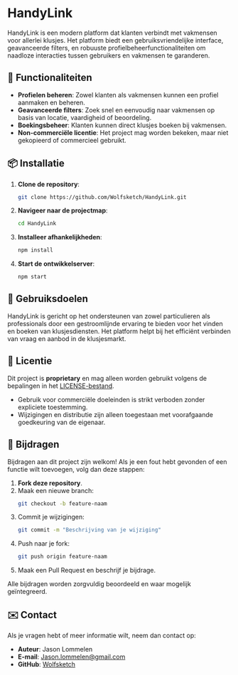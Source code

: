 
# HandyLink

HandyLink is een modern platform dat klanten verbindt met vakmensen voor allerlei klusjes. Het platform biedt een gebruiksvriendelijke interface, geavanceerde filters, en robuuste profielbeheerfunctionaliteiten om naadloze interacties tussen gebruikers en vakmensen te garanderen.

## 🚀 Functionaliteiten

- **Profielen beheren**: Zowel klanten als vakmensen kunnen een profiel aanmaken en beheren.
- **Geavanceerde filters**: Zoek snel en eenvoudig naar vakmensen op basis van locatie, vaardigheid of beoordeling.
- **Boekingsbeheer**: Klanten kunnen direct klusjes boeken bij vakmensen.
- **Non-commerciële licentie**: Het project mag worden bekeken, maar niet gekopieerd of commercieel gebruikt.

## 📦 Installatie

1. **Clone de repository**:
   ```bash
   git clone https://github.com/Wolfsketch/HandyLink.git
   ```
2. **Navigeer naar de projectmap**:
   ```bash
   cd HandyLink
   ```
3. **Installeer afhankelijkheden**:
   ```bash
   npm install
   ```
4. **Start de ontwikkelserver**:
   ```bash
   npm start
   ```

## 🌟 Gebruiksdoelen

HandyLink is gericht op het ondersteunen van zowel particulieren als professionals door een gestroomlijnde ervaring te bieden voor het vinden en boeken van klusjesdiensten. Het platform helpt bij het efficiënt verbinden van vraag en aanbod in de klusjesmarkt.

## 📖 Licentie

Dit project is **proprietary** en mag alleen worden gebruikt volgens de bepalingen in het [LICENSE-bestand](LICENSE).  
- Gebruik voor commerciële doeleinden is strikt verboden zonder expliciete toestemming.  
- Wijzigingen en distributie zijn alleen toegestaan met voorafgaande goedkeuring van de eigenaar.

## 🤝 Bijdragen

Bijdragen aan dit project zijn welkom! Als je een fout hebt gevonden of een functie wilt toevoegen, volg dan deze stappen:
1. **Fork deze repository**.
2. Maak een nieuwe branch:
   ```bash
   git checkout -b feature-naam
   ```
3. Commit je wijzigingen:
   ```bash
   git commit -m "Beschrijving van je wijziging"
   ```
4. Push naar je fork:
   ```bash
   git push origin feature-naam
   ```
5. Maak een Pull Request en beschrijf je bijdrage.

Alle bijdragen worden zorgvuldig beoordeeld en waar mogelijk geïntegreerd.

## ✉️ Contact

Als je vragen hebt of meer informatie wilt, neem dan contact op:

- **Auteur**: Jason Lommelen  
- **E-mail**: Jason.lommelen@gmail.com
- **GitHub**: [Wolfsketch](https://github.com/Wolfsketch)
